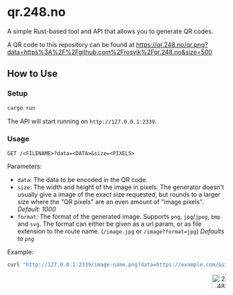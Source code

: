 # qr.248.no

A simple Rust-based tool and API that allows you to generate QR codes.

A QR code to this repository can be found at https://qr.248.no/qr.png?data=https%3A%2F%2Fgithub.com%2Frosvik%2Fqr.248.no&size=500

## How to Use

### Setup

```bash
cargo run
```

The API will start running on `http://127.0.0.1:2339`.

### Usage

`GET /<FILENAME>?data=<DATA>&size=<PIXELS>`

Parameters:
- `data`: The data to be encoded in the QR code.
- `size`: The width and height of the image in pixels. The generator doesn't usually give a image of the exact size requested, but rounds to a larger size where the "QR pixels" are an even amount of "image pixels". _Default: 1000_
- `format`: The format of the generated image. Supports `png`, `jpg`/`jpeg`, `bmp` and `svg`. The format can either be given as a url param, or as file extension to the route name. (`/image.jpg` or `/image?format=jpg`) _Defaults to `png`_

Example:
```bash
curl "http://127.0.0.1:2339/image-name.png?data=https://example.com/&size=300"
```

<div align="right"><img src="https://github-production-user-asset-6210df.s3.amazonaws.com/1774972/269361517-d0d8e30e-4a25-4ba2-b926-2a42da1156f8.svg" width="32" alt="248"></div>
